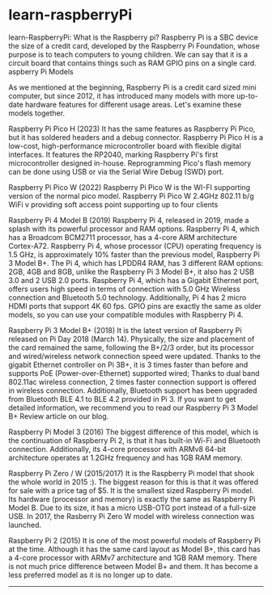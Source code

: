 # learn-raspberryPi
learn-RaspberryPi:
What is the Raspberry pi? 
Raspberry Pi is a SBC device the size of a credit card, developed by the Raspberry Pi Foundation, whose purpose is to teach computers to young children. We can say that it is a circuit board that contains things such as RAM GPIO pins on a single card.
aspberry Pi Models

As we mentioned at the beginning, Raspberry Pi is a credit card sized mini computer, but since 2012, it has introduced many models with more up-to-date hardware features for different usage areas. Let's examine these models together.

Raspberry Pi Pico H (2023)
It has the same features as Raspberry Pi Pico, but it has soldered headers and a debug connector. Raspberry Pi Pico H is a low-cost, high-performance microcontroller board with flexible digital interfaces. It features the RP2040, marking Raspberry Pi's first microcontroller designed in-house. Reprogramming Pico's flash memory can be done using USB or via the Serial Wire Debug (SWD) port.

Raspberry Pi Pico W (2022)
Raspberry Pi Pico W is the WI-FI supporting version of the normal pico model. Raspberry Pi Pico W 2.4GHz 802.11 b/g WiFi v providing soft access point supporting up to four clients

Raspberry Pi 4 Model B (2019)
Raspberry Pi 4, released in 2019, made a splash with its powerful processor and RAM options. Raspberry Pi 4, which has a Broadcom BCM2711 processor, has a 4-core ARM architecture Cortex-A72. Raspberry Pi 4, whose processor (CPU) operating frequency is 1.5 GHz, is approximately 10% faster than the previous model, Raspberry Pi 3 Model B+. The Pi 4, which has LPDDR4 RAM, has 3 different RAM options: 2GB, 4GB and 8GB, unlike the Raspberry Pi 3 Model B+, it also has 2 USB 3.0 and 2 USB 2.0 ports. Raspberry Pi 4, which has a Gigabit Ethernet port, offers users high speed in terms of connection with 5.0 GHz Wireless connection and Bluetooth 5.0 technology. Additionally, Pi 4 has 2 micro HDMI ports that support 4K 60 fps. GPIO pins are exactly the same as older models, so you can use your compatible modules with Raspberry Pi 4.


Raspberry Pi 3 Model B+ (2018)
It is the latest version of Raspberry Pi released on Pi Day 2018 (March 14). Physically, the size and placement of the card remained the same, following the B+/2/3 order, but its processor and wired/wireless network connection speed were updated. Thanks to the gigabit Ethernet controller on Pi 3B+, it is 3 times faster than before and supports PoE (Power-over-Ethernet) supported wired; Thanks to dual band 802.11ac wireless connection, 2 times faster connection support is offered in wireless connection. Additionally, Bluetooth support has been upgraded from Bluetooth BLE 4.1 to BLE 4.2 provided in Pi 3. If you want to get detailed information, we recommend you to read our Raspberry Pi 3 Model B+ Review article on our blog.

Raspberry Pi Model 3 (2016)
The biggest difference of this model, which is the continuation of Raspberry Pi 2, is that it has built-in Wi-Fi and Bluetooth connection. Additionally, its 4-core processor with ARMv8 64-bit architecture operates at 1.2GHz frequency and has 1GB RAM memory.

Raspberry Pi Zero / W (2015/2017)
It is the Raspberry Pi model that shook the whole world in 2015 :). The biggest reason for this is that it was offered for sale with a price tag of $5. It is the smallest sized Raspberry Pi model. Its hardware (processor and memory) is exactly the same as Raspberry Pi Model B. Due to its size, it has a micro USB-OTG port instead of a full-size USB. In 2017, the Rasberry Pi Zero W model with wireless connection was launched.

Raspberry Pi 2 (2015)
It is one of the most powerful models of Raspberry Pi at the time. Although it has the same card layout as Model B+, this card has a 4-core processor with ARMv7 architecture and 1GB RAM memory. There is not much price difference between Model B+ and them. It has become a less preferred model as it is no longer up to date.

-----------------------------------------------------------------------------------------------
